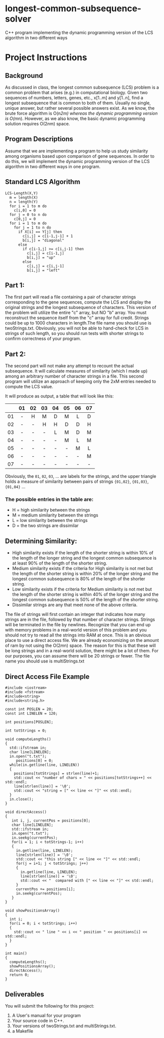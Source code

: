 # longest-common-subsequence-solver
C++ program implementing the dynamic programming version of the LCS algorithm in two different ways

# Project Instructions
## Background
 
As discussed in class, the longest common subsequence (LCS) problem is a common problem that arises (e.g.) in computational biology. Given two sequences of numbers, letters, genes, etc., x[1..m] and y[1..n], find a longest subsequence that is common to both of them. Usually no single, unique answer, but rather several possible answers exist. As we know, the brute force algorithm is O(n*2m) whereas the dynamic programming version is O(m*n). However, as we also know, the basic dynamic programming solution requires O(2*n*m) space.
 
## Program Descriptions
Assume that we are implementing a program to help us study similarity among organisms based upon comparison of gene sequences. In order to do this, we will implement the dynamic programming version of the LCS algorithm in two different ways in one program.

## Standard LCS Algorithm
```
LCS-Length(X,Y)
  m = length(X)
  n = length(Y)
  for i = 1 to m do
    c[i,0] = 0
  for j = 0 to n do
    c[0,j] = 0
  for i = 1 to m do
    for j = 1 to n do
      if X[i] == Y[j] then
        c[i,j] = c[i-1,j-1] + 1
        b[i,j] = "diagonal"
      else 
        if c[i-1,j] >= c[i,j-1] then
          c[i,j] = c[i-1,j]
          b[i,j] = "up" 
        else 
          c[i,j] = c[i,j-1]
          b[i,j] = "left" 
```
 
## Part 1:
The first part will read a file containing a pair of character strings corresponding to the gene sequences, compute the LCS and display the original strings and the longest subsequence of characters. This version of the problem will utilize the entire "c" array, but NO "b" array. You must reconstruct the sequence itself from the "c" array for full credit. Strings could be up to 1000 characters in length.The file name you should use is twoStrings.txt. Obviously, you will not be able to hand-check for LCS in strings of such length, so you should run tests with shorter strings to confirm correctness of your program.
 
## Part 2:
The second part will not make any attempt to recount the actual subsequence. It will calculate measures of similarity (which I made up) among an arbitrary number of character strings in a file. This second program will utilize an approach of keeping only the 2xM entries needed to compute the LCS value.
 
It will produce as output, a table that will look like this:


|   | 01 | 02 | 03 | 04 | 05 | 06 | 07 |
|:--:|:-:|:-:|:-:|:-:|:-:|:-:|:-:|
| 01 | - | H | M | D | M | L | D |
| 02 | - | - | H | H | D | D | H |
| 03 | - | - | - | L | M | D | M |
| 04 | - | - | - | - | M | L | M |
| 05 | - | - | - | - | - | M | L |
| 06 | - | - | - | - | - | - | M |
| 07 | - | - | - | - | - | - | - |

 
Obviously, the `01`, `02`, `03`, ... are labels for the strings, and the upper triangle holds a measure of similarity between pairs of strings `{01,02}`, `{01,03}`, `{01,04}` ...
 
### The possible entries in the table are:
- H = high similarity between the strings
- M = medium similarity between the strings
- L = low similarity between the strings
- D = the two strings are dissimilar

## Determining Similarity:
- High similarity exists if the length of the shorter string is within 10% of the length of the longer string and the longest common subsequence is at least 90% of the length of the shorter string.
- Medium similarity exists if the criteria for High similarity is not met but the length of the shorter string is within 20% of the longer string and the longest common subsequence is 80% of the length of the shorter string.
- Low similarity exists if the criteria for Medium similarity is not met but the length of the shorter string is within 40% of the longer string and the longest common subsequence is 50% of the length of the shorter string.
- Dissimilar strings are any that meet none of the above criteria.

The file of strings will first contain an integer that indicates how many strings are in the file, followed by that number of character strings. Strings will be terminated in the file by newlines. Recognize that you can end up with memory problems in a real-world version of this problem and you should not try to read all the strings into RAM at once. This is an obvious place to use a direct access file. We are already economizing on the amount of ram by not using the O(2*m*n) space. The reason for this is that these will be long strings and in a real-world solution, there might be a lot of them. For our purposes, you can assume there will be 20 strings or fewer. The file name you should use is multiStrings.txt

## Direct Access File Example
```
#include <iostream>
#include <fstream>
#include<string>
#include<string.h>

const int POSLEN = 20;
const int LINELEN = 120;

int positions[POSLEN];

int totStrings = 0;

void computeLengths()
{
  std::ifstream in;
  char line[LINELEN];
  in.open("t.txt");
     positions[0] = 0; 
  while(in.getline(line, LINELEN))
  {
    positions[totStrings] = strlen(line)+1;
    std::cout << "number of chars = " << positions[totStrings++] << std::endl;
    line[strlen(line)] = '\0';
    std::cout << "string = [" << line << "]" << std::endl;
  }
  in.close();
}

void directAccess()
{
   int i, j, currentPos = positions[0];
   char line[LINELEN];
   std::ifstream in;
   in.open("t.txt");
   in.seekg(currentPos);
   for(i = 1; i < totStrings-1; i++)
   {
     in.getline(line, LINELEN);
     line[strlen(line)] = '\0'; 
     std::cout << "this string [" << line << "]" << std::endl;
     for(j = i+1; j < totStrings; j++)  
     {	
       in.getline(line, LINELEN);
       line[strlen(line)] = '\0';
       std::cout << "  compared with [" << line << "]" << std::endl;
     }
     currentPos += positions[i];
     in.seekg(currentPos);
   }
}

void showPositionsArray()
{
  int i;
  for(i = 0; i < totStrings; i++)
  {
    std::cout << " line " << i << " position " << positions[i] << std::endl;
  }
}
  
int main()
{	
  computeLengths();
  showPositionsArray();
  directAccess();
  return 0;
}
```
 
## Deliverables
You will submit the following for this project: 
1. A User's manual for your program 
2. Your source code in C++. 
3. Your versions of twoStrings.txt and multiStrings.txt.
4. a Makefile
